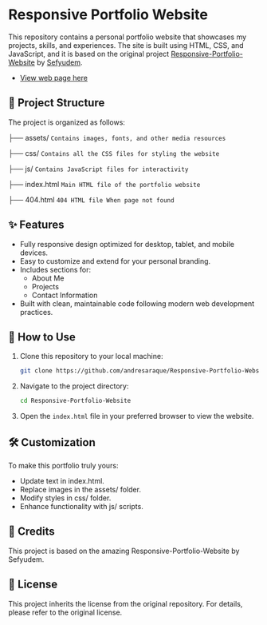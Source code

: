 # Responsive Portfolio Website

This repository contains a personal portfolio website that showcases my projects, skills, and experiences. The site is built using HTML, CSS, and JavaScript, and it is based on the original project [Responsive-Portfolio-Website](https://github.com/sefyudem/Responsive-Portfolio-Website) by [Sefyudem](https://github.com/sefyudem).

- [View web page here](https://araqueandres.com)

## 📂 Project Structure

The project is organized as follows:

├── assets/ `Contains images, fonts, and other media resources`

├── css/ `Contains all the CSS files for styling the website`

├── js/ `Contains JavaScript files for interactivity`

├── index.html `Main HTML file of the portfolio website`

├── 404.html `404 HTML file When page not found`

## ✨ Features

- Fully responsive design optimized for desktop, tablet, and mobile devices.
- Easy to customize and extend for your personal branding.
- Includes sections for:
  - About Me
  - Projects
  - Contact Information
- Built with clean, maintainable code following modern web development practices.

## 🚀 How to Use

1. Clone this repository to your local machine:

   ```bash
   git clone https://github.com/andresaraque/Responsive-Portfolio-Website.git
   ```

2. Navigate to the project directory:

   ```bash
   cd Responsive-Portfolio-Website
   ```

3. Open the `index.html` file in your preferred browser to view the website.

## 🛠️ Customization

To make this portfolio truly yours:

- Update text in index.html.
- Replace images in the assets/ folder.
- Modify styles in css/ folder.
- Enhance functionality with js/ scripts.

## 🤝 Credits

This project is based on the amazing Responsive-Portfolio-Website by Sefyudem.

## 📝 License

This project inherits the license from the original repository. For details, please refer to the original license.
